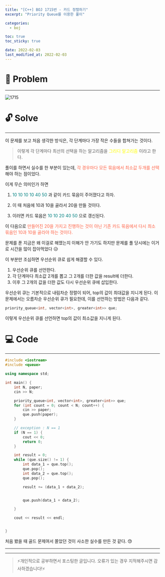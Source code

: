 ```yaml
---
title: "[C++] BOJ 1715번 - 카드 정렬하기"
excerpt: "Priority Queue를 이용한 풀이"

categories:
  - boj

toc: true
toc_sticky: true

date: 2022-02-03
last_modified_at: 2022-02-03
---
```


# 📖 Problem

---

![1715](https://user-images.githubusercontent.com/66549638/152363894-cde348c1-89c5-4ac0-b2ce-d9206aac0517.png)

# 🔓 Solve

---

이 문제를 보고 처음 생각한 방식은, 각 단계마다 가장 작은 수들을 합쳐가는 것이다.

> 이렇게 각 단계마다 최선의 선택을 하는 알고리즘을 <span style="color:yellow">그리디 알고리즘</span> 이라고 한다.

풀이를 하면서 실수를 한 부분이 있는데, <span style="color:tomato">각 경우마다 모든 묶음에서 최소값 두개를 선택</span> 해야 하는 점이었다.

이게 무슨 의미인가 하면

1. <span style="color:teal">10 10 10 10 40 50</span> 과 같이 카드 묶음이 주어졌다고 하자.

2. 이 때 처음에 10과 10을 골라서 20을 만들 것이다.

3. 이러면 카드 묶음은 <span style="color:teal">10 10 20 40 50</span> 으로 갱신된다.

이 다음으로 <span style="color:tomato">만들어진 20을 가지고 진행하는 것이 아닌 기존 카드 묶음에서 다시 최소 묶음인 10과 10을 골라야 하는 것이다. </span>

문제를 푼 지금은 왜 이걸로 해맸는지 이해가 안 가기도 하지만 문제를 풀 당시에는 이거로 시간을 많이 잡아먹었다 😥

이 부분만 조심하면 우선순위 큐로 쉽게 해결할 수 있다.

1. 우선순위 큐를 선언한다.
2. 각 단계마다 최소값 2개를 뽑고 그 2개를 더한 값을 result에 더한다.
3. 이후 그 2개의 값을 더한 값도 다시 우선순위 큐에 삽입한다.

우선순위 큐는 기본적으로 내림차순 정렬이 되어, top의 값이 최대값을 지니게 된다. 이 문제에서는 오름차순 우선순위 큐가 필요한데, 이를 선언하는 방법은 다음과 같다.

```cpp
priority_queue<int, vector<int>, greater<int>> que;
```

이렇게 우선순위 큐를 선언하면 top의 값이 최소값을 지니게 된다.

# 💻 Code

---

```cpp
#include <iostream>
#include <queue>

using namespace std;

int main() {
	int N, paper;
	cin >> N;

	priority_queue<int, vector<int>, greater<int>> que;
	for (int count = 0; count < N; count++) {
		cin >> paper;
		que.push(paper);
	}

	// exception : N == 1
	if (N == 1) {
		cout << 0;
		return 0;
	}

	int result = 0;
	while (que.size() != 1) {
		int data_1 = que.top();
		que.pop();
		int data_2 = que.top();
		que.pop();

		result += (data_1 + data_2);


		que.push(data_1 + data_2);

	}

	cout << result << endl;


}

```

처음 봤을 때 골드 문제여서 쫄았던 것이 사소한 실수를 만든 것 같다. 😓

---

---

> ⚡개인적으로 공부하면서 포스팅한 글입니다. 오류가 있는 경우 지적해주시면 감사하겠습니다!⚡
